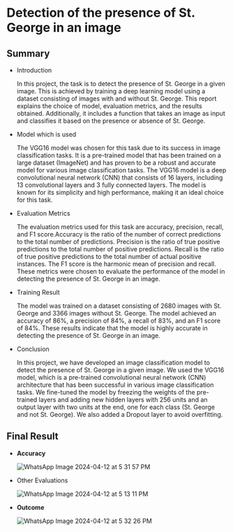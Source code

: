 <h1>Detection of the presence of St. George in an image</h1>
<h2>Summary</h2>
<ul>
  <li><p>Introduction</p></li>
  <p>In this project, the task is to detect the presence of St. George in a given image. This is achieved by training a deep learning model using a dataset consisting of images with and without St. George. This report explains the choice of model, evaluation metrics, and the results obtained. Additionally, it includes a function that takes an image as input and classifies it based on the presence or absence of St. George.</p>
  <li><p>Model which is used</p></li>
  <p>The VGG16 model was chosen for this task due to its success in image classification tasks. It is a pre-trained model that has been trained on a large dataset (ImageNet) and has proven to be a robust and accurate model for various image classification tasks. The VGG16 model is a deep convolutional neural network (CNN) that consists of 16 layers, including 13 convolutional layers and 3 fully connected layers. The model is known for its simplicity and high performance, making it an ideal choice for this task.</p>
  <li><p>Evaluation Metrics</p></li>
  <p>The evaluation metrics used for this task are accuracy, precision, recall, and F1 score.Accuracy is the ratio of the number of correct predictions to the total number of predictions. Precision is the ratio of true positive predictions to the total number of positive predictions. Recall is the ratio of true positive predictions to the total number of actual positive instances. The F1 score is the harmonic mean of precision and recall. These metrics were chosen to evaluate the performance of the model in detecting the presence of St. George in an image.</p>
  <li><p>Training Result</p></li>
  <p>The model was trained on a dataset consisting of 2680 images with St. George and 3366 images without St. George. The model achieved an accuracy of 86%, a precision of 84%, a recall of 83%, and an F1 score of 84%. These results indicate that the model is highly accurate in detecting the presence of St. George in an image.</p>
  <li><p>Conclusion</p></li>
  <p>In this project, we have developed an image classification model to detect the presence of St. George in a given image. We used the VGG16 model, which is a pre-trained convolutional neural network (CNN) architecture that has been successful in various image classification tasks. We fine-tuned the model by freezing the weights of the pre-trained layers and adding new hidden layers with 256 units and an output layer with two units at the end, one for each class (St. George and not St. George). We also added a Dropout layer to avoid overfitting.</p>
</ul>

<h2>Final Result</h2>
<ul>
  <li><b>Accuracy</b></li>

   ![WhatsApp Image 2024-04-12 at 5 31 57 PM](https://github.com/SomnathBiswas/Image_Detection_System/assets/108716703/3ee28b36-54c7-42ad-86e4-fd5e6d5e12a7)


  <li>Other Evaluations</li>

  
![WhatsApp Image 2024-04-12 at 5 13 11 PM](https://github.com/SomnathBiswas/Image_Detection_System/assets/108716703/ee904818-b6b5-43c8-b324-8ce50f1fe676)

  <li><b>Outcome</b></li>

  ![WhatsApp Image 2024-04-12 at 5 32 26 PM](https://github.com/SomnathBiswas/Image_Detection_System/assets/108716703/d0cc9a9e-2730-42fb-8065-a9eedc97613e)


</ul>

